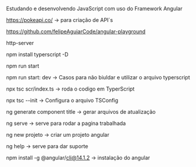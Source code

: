 Estudando e desenvolvendo JavaScript com uso do Framework Angular


https://pokeapi.co/ -> para criação de API´s

https://github.com/felipeAguiarCode/angular-playground

http-server

npm install typerscript -D

npm run start

npm run start: dev -> Casos para não biuldar e utilizar o arquivo typerscript

npx tsc scr/index.ts -> roda o codigo em TyperScript 

npx tsc --init -> Configura o arquivo TSConfig 

ng generate component title -> gerar arquivos de atualização

ng serve -> serve para rodar a pagina trabalhada

ng new projeto -> criar um projeto angular

ng help -> serve para dar suporte

npm install -g @angular/cli@14.1.2 -> instalação do angular

